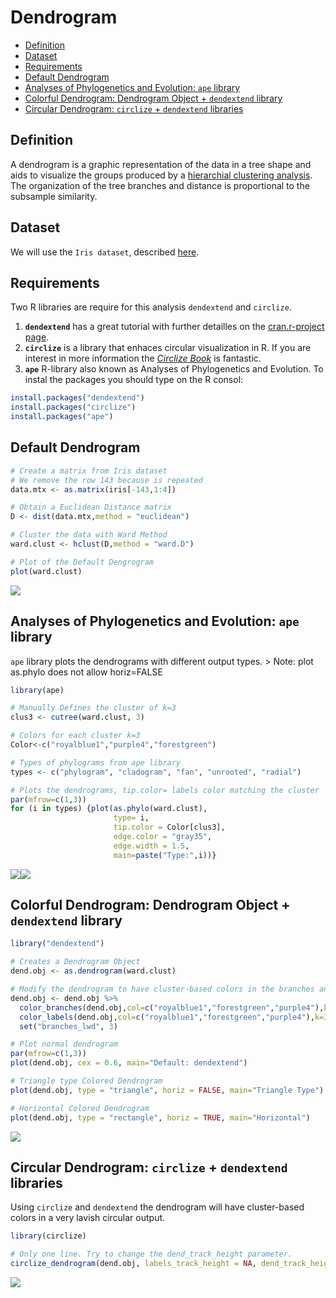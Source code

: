 Dendrogram
==========
-   [Definition](#definition)
-   [Dataset](#dataset)
-   [Requirements](#requirements)
-   [Default Dendrogram](#default-dendrogram)
-   [Analyses of Phylogenetics and Evolution: `ape` library](#analyses-of-phylogenetics-and-evolution-ape-library)
-   [Colorful Dendrogram: Dendrogram Object + `dendextend` library](#colorful-dendrogram-dendrogram-object-dendextend-library)
-   [Circular Dendrogram: `circlize` + `dendextend` libraries](#circular-dendrogram-circlize-dendextend-libraries)


Definition
----------

A dendrogram is a graphic representation of the data in a tree shape and aids to visualize the groups produced by a [hierarchial clustering analysis](https://en.wikipedia.org/wiki/Hierarchical_clustering). The organization of the tree branches and distance is proportional to the subsample similarity.

Dataset
-------

We will use the `Iris dataset`, described [here](https://github.com/rcruces/R-plots/tree/master/R-heatmap#iris-dataset).

Requirements
------------

Two R libraries are require for this analysis `dendextend` and `circlize`.
1. **`dendextend`** has a great tutorial with further detailles on the [cran.r-project page](https://cran.r-project.org/web/packages/dendextend/vignettes/introduction.html).
1. **`circlize`** is a library that enhaces circular visualization in R. If you are interest in more information the [*Circlize Book*](http://zuguang.de/circlize_book/book/) is fantastic.
1. **`ape`** R-library also known as Analyses of Phylogenetics and Evolution.
To instal the packages you should type on the R consol:

``` r
install.packages("dendextend")  
install.packages("circlize")
install.packages("ape")
```

Default Dendrogram
------------------

``` r
# Create a matrix from Iris dataset
# We remove the row 143 because is repeated
data.mtx <- as.matrix(iris[-143,1:4])

# Obtain a Euclidean Distance matrix
D <- dist(data.mtx,method = "euclidean")

# Cluster the data with Ward Method
ward.clust <- hclust(D,method = "ward.D")

# Plot of the Default Dengrogram
plot(ward.clust)
```

![](readme_files/figure-markdown_github/dendrogram-1.png)

Analyses of Phylogenetics and Evolution: `ape` library
------------------------------------------------------

`ape` library plots the dendrograms with different output types. &gt; Note: plot as.phylo does not allow horiz=FALSE

``` r
library(ape)

# Manually Defines the cluster of k=3
clus3 <- cutree(ward.clust, 3)

# Colors for each cluster k=3
Color<-c("royalblue1","purple4","forestgreen")

# Types of phylograms from ape library
types <- c("phylogram", "cladogram", "fan", "unrooted", "radial")

# Plots the dendrograms, tip.color= labels color matching the cluster
par(mfrow=c(1,3))
for (i in types) {plot(as.phylo(ward.clust), 
                       type= i, 
                       tip.color = Color[clus3], 
                       edge.color = "gray35", 
                       edge.width = 1.5,
                       main=paste("Type:",i))}
```

![](readme_files/figure-markdown_github/ape-1.png)![](readme_files/figure-markdown_github/ape-2.png)

Colorful Dendrogram: Dendrogram Object + `dendextend` library
-------------------------------------------------------------

``` r
library("dendextend")

# Creates a Dendrogram Object
dend.obj <- as.dendrogram(ward.clust)

# Modify the dendrogram to have cluster-based colors in the branches and labels
dend.obj <- dend.obj %>% 
  color_branches(dend.obj,col=c("royalblue1","forestgreen","purple4"),k=3) %>% 
  color_labels(dend.obj,col=c("royalblue1","forestgreen","purple4"),k=3) %>% 
  set("branches_lwd", 3)

# Plot normal dendrogram
par(mfrow=c(1,3))
plot(dend.obj, cex = 0.6, main="Default: dendextend")

# Triangle type Colored Dendrogram
plot(dend.obj, type = "triangle", horiz = FALSE, main="Triangle Type")

# Horizontal Colored Dendrogram
plot(dend.obj, type = "rectangle", horiz = TRUE, main="Horizontal")
```

![](readme_files/figure-markdown_github/dendextend-1.png)

Circular Dendrogram: `circlize` + `dendextend` libraries
--------------------------------------------------------

Using `circlize` and `dendextend` the dendrogram will have cluster-based colors in a very lavish circular output.

``` r
library(circlize)

# Only one line. Try to change the dend_track_height parameter.
circlize_dendrogram(dend.obj, labels_track_height = NA, dend_track_height = 0.6) 
```

![](readme_files/figure-markdown_github/circlize-1.png)
